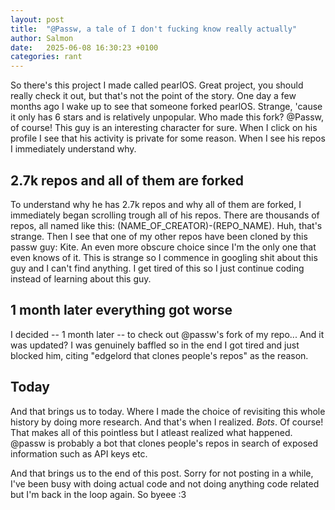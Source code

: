 ```yaml
---
layout: post
title:  "@Passw, a tale of I don't fucking know really actually"
author: Salmon
date:   2025-06-08 16:30:23 +0100
categories: rant
---
```


So there's this project I made called pearlOS. Great project, you should really check
it out, but that's not the point of the story. One day a few months ago I wake up to see
that someone forked pearlOS. Strange, 'cause it only has 6 stars and is relatively unpopular.
Who made this fork? @Passw, of course! This guy is an interesting character for sure.
When I click on his profile I see that his activity is private for some reason. When I
see his repos I immediately understand why.

## 2.7k repos and all of them are forked
To understand why he has 2.7k repos and why all of them are forked, I immediately began scrolling
trough all of his repos. There are thousands of repos, all named like this:
(NAME_OF_CREATOR)-(REPO_NAME). Huh, that's strange. Then I see that one of my other repos have been
cloned by this passw guy: Kite. An even more obscure choice since I'm the only one that even knows
of it. This is strange so I commence in googling shit about this guy and I can't find anything.
I get tired of this so I just continue coding instead of learning about this guy.

## 1 month later everything got worse
I decided -- 1 month later -- to check out @passw's fork of my repo... And it was updated? I was
genuinely baffled so in the end I got tired and just blocked him, citing "edgelord that clones
people's repos" as the reason.

## Today
And that brings us to today. Where I made the choice of revisiting this whole history by doing more
research. And that's when I realized. *Bots*. Of course! That makes all of this pointless but I
atleast realized what happened. @passw is probably a bot that clones people's repos in search of
exposed information such as API keys etc.

And that brings us to the end of this post. Sorry for not posting in a while, I've been busy with
doing actual code and not doing anything code related but I'm back in the loop again. So byeee :3
